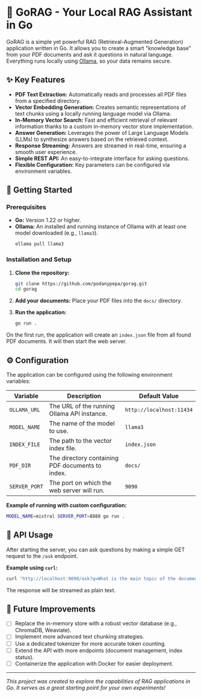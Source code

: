 # 🚀 GoRAG - Your Local RAG Assistant in Go

GoRAG is a simple yet powerful RAG (Retrieval-Augmented Generation) application written in Go. It allows you to create a smart "knowledge base" from your PDF documents and ask it questions in natural language. Everything runs locally using [Ollama](https://ollama.ai/), so your data remains secure.

## ✨ Key Features

- **PDF Text Extraction:** Automatically reads and processes all PDF files from a specified directory.
- **Vector Embedding Generation:** Creates semantic representations of text chunks using a locally running language model via Ollama.
- **In-Memory Vector Search:** Fast and efficient retrieval of relevant information thanks to a custom in-memory vector store implementation.
- **Answer Generation:** Leverages the power of Large Language Models (LLMs) to synthesize answers based on the retrieved context.
- **Response Streaming:** Answers are streamed in real-time, ensuring a smooth user experience.
- **Simple REST API:** An easy-to-integrate interface for asking questions.
- **Flexible Configuration:** Key parameters can be configured via environment variables.

## 🏁 Getting Started

### Prerequisites

- **Go:** Version 1.22 or higher.
- **Ollama:** An installed and running instance of Ollama with at least one model downloaded (e.g., `llama3`).
  ```bash
  ollama pull llama3
  ```

### Installation and Setup

1.  **Clone the repository:**
    ```bash
    git clone https://github.com/podanypepa/gorag.git
    cd gorag
    ```

2.  **Add your documents:**
    Place your PDF files into the `docs/` directory.

3.  **Run the application:**
    ```bash
    go run .
    ```

On the first run, the application will create an `index.json` file from all found PDF documents. It will then start the web server.

## ⚙️ Configuration

The application can be configured using the following environment variables:

| Variable      | Description                                  | Default Value                    |
|---------------|----------------------------------------------|----------------------------------|
| `OLLAMA_URL`  | The URL of the running Ollama API instance.  | `http://localhost:11434`         |
| `MODEL_NAME`  | The name of the model to use.                | `llama3`                         |
| `INDEX_FILE`  | The path to the vector index file.           | `index.json`                     |
| `PDF_DIR`     | The directory containing PDF documents to index. | `docs/`                          |
| `SERVER_PORT` | The port on which the web server will run.   | `9090`                           |

**Example of running with custom configuration:**
```bash
MODEL_NAME=mistral SERVER_PORT=8888 go run .
```

## 🔌 API Usage

After starting the server, you can ask questions by making a simple GET request to the `/ask` endpoint.

**Example using `curl`:**
```bash
curl "http://localhost:9090/ask?q=What is the main topic of the document?"
```

The response will be streamed as plain text.

## 🔮 Future Improvements

-   [ ] Replace the in-memory store with a robust vector database (e.g., ChromaDB, Weaviate).
-   [ ] Implement more advanced text chunking strategies.
-   [ ] Use a dedicated tokenizer for more accurate token counting.
-   [ ] Extend the API with more endpoints (document management, index status).
-   [ ] Containerize the application with Docker for easier deployment.

---
*This project was created to explore the capabilities of RAG applications in Go. It serves as a great starting point for your own experiments!*